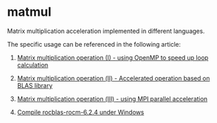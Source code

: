 # matmul

Matrix multiplication acceleration implemented in different languages.

The specific usage can be referenced in the following article:

1. [Matrix multiplication operation (I) - using OpenMP to speed up loop calculation](https://andrewmoa.site/post/2025-06-23-matrix_multiplication-1/)

2. [Matrix multiplication operation (Ⅱ) - Accelerated operation based on BLAS library](https://andrewmoa.site/post/2025-06-24-matrix_multiplication-2/)

3. [Matrix multiplication operation (Ⅲ) - using MPI parallel acceleration](https://andrewmoa.site/post/2025-06-25-matrix_multiplication-3/)

4. [Compile rocblas-rocm-6.2.4 under Windows](https://andrewmoa.site/post/2025-06-27-windows-compile-rocblas-rocm-6_2_4/)
